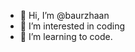 - 👋 Hi, I’m @baurzhaan
- 👀 I’m interested in coding
- 🌱 I’m learning to code.

<!---
baurzhaan/baurzhaan is a ✨ special ✨ repository because its `README.md` (this file) appears on your GitHub profile.
You can click the Preview link to take a look at your changes.
--->
